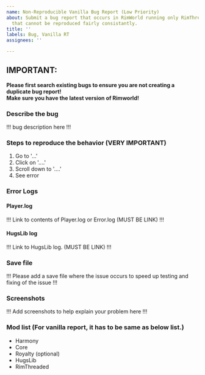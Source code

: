 ```yaml
---
name: Non-Reproducible Vanilla Bug Report (Low Priority)
about: Submit a bug report that occurs in RimWorld running only RimThreaded and DLCs
  that cannot be reproduced fairly consistantly.
title: ''
labels: Bug, Vanilla RT
assignees: ''

---
```


## **IMPORTANT:**  
**Please first search existing bugs to ensure you are not creating a duplicate bug report!**   
**Make sure you have the latest version of Rimworld!**  

### **Describe the bug**
!!! bug description here !!!

### **Steps to reproduce the behavior (VERY IMPORTANT)**
1. Go to '...'
2. Click on '....'
3. Scroll down to '....'
4. See error

### **Error Logs**
#### **Player.log**
!!! Link to contents of Player.log or Error.log (MUST BE LINK) !!!  
#### **HugsLib log**
!!! Link to HugsLib log. (MUST BE LINK) !!!

### **Save file**
!!! Please add a save file where the issue occurs to speed up testing and fixing of the issue !!!

### **Screenshots**
!!! Add screenshots to help explain your problem here !!!

### **Mod list (For vanilla report, it has to be same as below list.)**
* Harmony
* Core
* Royalty (optional)
* HugsLib
* RimThreaded
